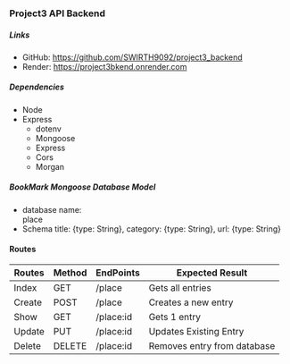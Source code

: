 ### Project3 API Backend

##### Links
- GitHub: https://github.com/SWIRTH9092/project3_backend
- Render: https://project3bkend.onrender.com

##### Dependencies
- Node
- Express
    - dotenv
    - Mongoose
    - Express
    - Cors
    - Morgan

##### BookMark Mongoose Database Model 
-   database name:  
        place  
-   Schema
    title: {type: String},
    category: {type: String},
    url: {type: String}

#### Routes 

| Routes | Method | EndPoints | Expected Result |
|--------|--------|-----------|-----------------|
| Index | GET | /place | Gets all entries |
| Create | POST | /place | Creates a new entry |
| Show | GET | /place:id | Gets 1 entry
| Update | PUT | /place:id | Updates Existing Entry |
| Delete | DELETE | /place:id | Removes entry from database
